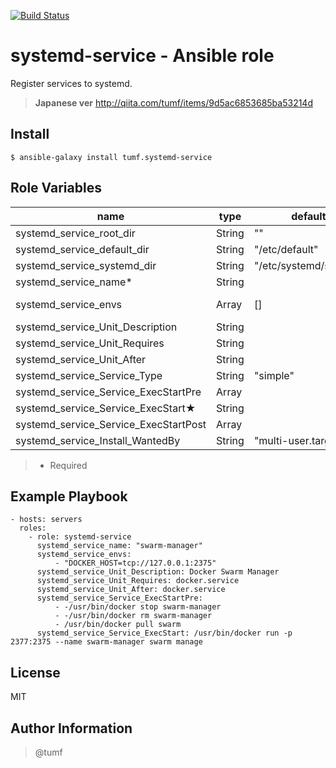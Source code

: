 [![Build Status](https://travis-ci.org/tumf/ansible-role-systemd-service.svg)](https://travis-ci.org/tumf/ansible-role-systemd-service)

systemd-service - Ansible role
===============

Register services to systemd.

> **Japanese ver**
> http://qiita.com/tumf/items/9d5ac6853685ba53214d


Install
-------

    $ ansible-galaxy install tumf.systemd-service


Role Variables
--------------

|name                |type    |default|description
|--------------------|--------|-------|-------------
|systemd_service_root_dir|String|""|directory prefix
|systemd_service_default_dir|String|"/etc/default"|envs file paht
|systemd_service_systemd_dir|String|"/etc/systemd/system"|systemd path
|systemd_service_name*|String||service name
|systemd_service_envs|Array|[]|envs (/etc/default/:name)
|systemd_service_Unit_Description|String||[Unit]Description
|systemd_service_Unit_Requires|String||[Unit]Requires
|systemd_service_Unit_After|String||[Unit]After
|systemd_service_Service_Type|String|"simple"|[Service]Type
|systemd_service_Service_ExecStartPre|Array||[Service]ExecStartPre
|systemd_service_Service_ExecStart★|String||[Service]ExecStart
|systemd_service_Service_ExecStartPost|Array||[Service]ExecStartPost
|systemd_service_Install_WantedBy|String|"multi-user.target"|[Install]WantedBy

> * Required

Example Playbook
----------------

    - hosts: servers
      roles:
        - role: systemd-service
          systemd_service_name: "swarm-manager"
          systemd_service_envs:
              - "DOCKER_HOST=tcp://127.0.0.1:2375"
          systemd_service_Unit_Description: Docker Swarm Manager
          systemd_service_Unit_Requires: docker.service
          systemd_service_Unit_After: docker.service
          systemd_service_Service_ExecStartPre:
              - -/usr/bin/docker stop swarm-manager
              - -/usr/bin/docker rm swarm-manager
              - /usr/bin/docker pull swarm
          systemd_service_Service_ExecStart: /usr/bin/docker run -p 2377:2375 --name swarm-manager swarm manage

License
-------

MIT

Author Information
------------------

> @tumf
